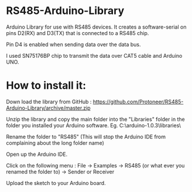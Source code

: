 RS485-Arduino-Library
=====================
Arduino Library for use with RS485 devices. It creates a software-serial on pins D2(RX) and D3(TX) that is connected to a RS485 chip. 

Pin D4 is enabled when sending data over the data bus.

I used SN75176BP chip to transmit the data over CAT5 cable and Arduino UNO.


How to install it:
==================
Down load the library from GitHub : https://github.com/Protoneer/RS485-Arduino-Library/archive/master.zip

Unzip the library and copy the main folder into the "Libraries" folder in the folder you installed your Arduino software. Eg. C:\arduino-1.0.3\libraries\

Rename the folder to "RS485" (This will stop the Arduino IDE from complaining about the long folder name)

Open up the Arduino IDE.

Click on the following menu : File -> Examples -> RS485 (or what ever you renamed the folder to) -> Sender or Receiver

Upload the sketch to your Arduino board.
